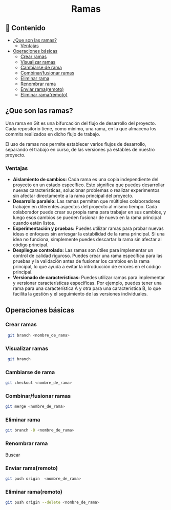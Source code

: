 <h1 align="center">Ramas</h1>

<h2>📑 Contenido</h2>

- [¿Que son las ramas?](#que-son-las-ramas)
  - [Ventajas](#ventajas)
- [Operaciones básicas](#operaciones-básicas)
  - [Crear ramas](#crear-ramas)
  - [Visualizar ramas](#visualizar-ramas)
  - [Cambiarse de rama](#cambiarse-de-rama)
  - [Combinar/fusionar ramas](#combinarfusionar-ramas)
  - [Eliminar rama](#eliminar-rama)
  - [Renombrar rama](#renombrar-rama)
  - [Enviar rama(remoto)](#enviar-ramaremoto)
  - [Eliminar rama(remoto)](#eliminar-ramaremoto)

## ¿Que son las ramas?

Una rama en Git es una bifurcación del flujo de desarrollo del proyecto.
Cada repositorio tiene, como mínimo, una rama, en la que almacena los commits realizados en dicho flujo de trabajo.

El uso de ramas nos permite establecer varios flujos de desarrollo, separando el trabajo en curso, de las versiones ya estables de nuestro proyecto.

### Ventajas

- **Aislamiento de cambios:** Cada rama es una copia independiente del proyecto en un estado específico. Esto significa que puedes desarrollar nuevas características, solucionar problemas o realizar experimentos sin afectar directamente a la rama principal del proyecto.
- **Desarrollo paralelo:** Las ramas permiten que múltiples colaboradores trabajen en diferentes aspectos del proyecto al mismo tiempo. Cada colaborador puede crear su propia rama para trabajar en sus cambios, y luego esos cambios se pueden fusionar de nuevo en la rama principal cuando estén listos.
- **Experimentación y pruebas:** Puedes utilizar ramas para probar nuevas ideas o enfoques sin arriesgar la estabilidad de la rama principal. Si una idea no funciona, simplemente puedes descartar la rama sin afectar al código principal.
- **Despliegue controlado:** Las ramas son útiles para implementar un control de calidad riguroso. Puedes crear una rama específica para las pruebas y la validación antes de fusionar los cambios en la rama principal, lo que ayuda a evitar la introducción de errores en el código principal.
- **Versionado de características:** Puedes utilizar ramas para implementar y versionar características específicas. Por ejemplo, puedes tener una rama para una característica A y otra para una característica B, lo que facilita la gestión y el seguimiento de las versiones individuales.

## Operaciones básicas

### Crear ramas

```bash
 git branch <nombre_de_rama>
```

### Visualizar ramas

```bash
 git branch
```

### Cambiarse de rama

```bash
git checkout <nombre_de_rama>
```

### Combinar/fusionar ramas

```bash
git merge <nombre_de_rama>
```

### Eliminar rama

```bash
git branch -D <nombre_de_rama>
```

### Renombrar rama

Buscar

### Enviar rama(remoto)

```bash
git push origin  <nombre_de_rama>
```

### Eliminar rama(remoto)

```bash
git push origin --delete <nombre_de_rama>
```
